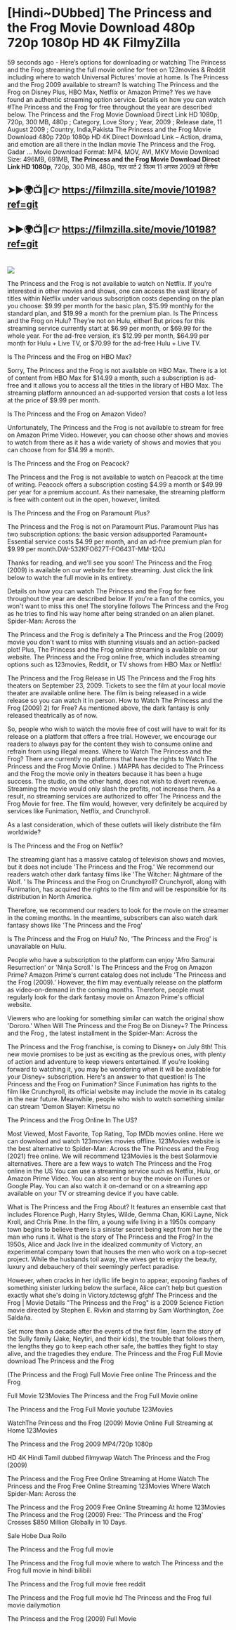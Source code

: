 # [Hindi~DUbbed] The Princess and the Frog Movie Download 480p 720p 1080p HD 4K FilmyZilla


59 seconds ago - Here’s options for downloading or watching The Princess and the Frog streaming the full movie online for free on 123movies & Reddit including where to watch Universal Pictures’ movie at home. Is The Princess and the Frog 2009 available to stream? Is watching The Princess and the Frog on Disney Plus, HBO Max, Netflix or Amazon Prime? Yes we have found an authentic streaming option service. Details on how you can watch #The Princess and the Frog for free throughout the year are described below. The Princess and the Frog Movie Download Direct Link HD 1080p, 720p, 300 MB, 480p ; Category, Love Story ; Year, 2009 ; Release date, 11 August 2009 ; Country, India,Pakista The Princess and the Frog Movie Download 480p 720p 1080p HD 4K Direct Download Link – Action, drama, and emotion are all there in the Indian movie The Princess and the Frog. Gadar ...
Movie Download Format: MP4, MOV, AVI, MKV
Movie Download Size: 496MB, 691MB, **The Princess and the Frog Movie Download Direct Link HD 1080p**, 720p, 300 MB, 480p, गदर पार्ट 2 फिल्म 11 अगस्त 2009 को सिनेमा

## ➤►🌍📺📱👉   https://filmzilla.site/movie/10198?ref=git

## ➤►🌍📺📱👉   https://filmzilla.site/movie/10198?ref=git

#

<img src="https://image.tmdb.org/t/p/w780//z62CBlBBBOoNUuuxZ1jMAcq5ARE.jpg" />

The Princess and the Frog is not available to watch on Netflix. If you’re interested in other movies and shows, one can access the vast library of titles within Netflix under various subscription costs depending on the plan you choose: $9.99 per month for the basic plan, $15.99 monthly for the standard plan, and $19.99 a month for the premium plan. Is The Princess and the Frog on Hulu? They’re not on Hulu, either! But prices for this streaming service currently start at $6.99 per month, or $69.99 for the whole year. For the ad-free version, it’s $12.99 per month, $64.99 per month for Hulu + Live TV, or $70.99 for the ad-free Hulu + Live TV.

Is The Princess and the Frog on HBO Max?

Sorry, The Princess and the Frog is not available on HBO Max. There is a lot of content from HBO Max for $14.99 a month, such a subscription is ad- free and it allows you to access all the titles in the library of HBO Max. The streaming platform announced an ad-supported version that costs a lot less at the price of $9.99 per month.

Is The Princess and the Frog on Amazon Video?

Unfortunately, The Princess and the Frog is not available to stream for free on Amazon Prime Video. However, you can choose other shows and movies to watch from there as it has a wide variety of shows and movies that you can choose from for $14.99 a month.

Is The Princess and the Frog on Peacock?

The Princess and the Frog is not available to watch on Peacock at the time of writing. Peacock offers a subscription costing $4.99 a month or $49.99 per year for a premium account. As their namesake, the streaming platform is free with content out in the open, however, limited.

Is The Princess and the Frog on Paramount Plus?

The Princess and the Frog is not on Paramount Plus. Paramount Plus has two subscription options: the basic version adsupported Paramount+ Essential service costs $4.99 per month, and an ad-free premium plan for $9.99 per month.DW-532KFO627T-FO643T-MM-120J

Thanks for reading, and we'll see you soon! The Princess and the Frog (2009) is available on our website for free streaming. Just click the link below to watch the full movie in its entirety.

Details on how you can watch The Princess and the Frog for free throughout the year are described below. If you're a fan of the comics, you won't want to miss this one! The storyline follows The Princess and the Frog as he tries to find his way home after being stranded on an alien planet. Spider-Man: Across the

The Princess and the Frog is definitely a The Princess and the Frog (2009) movie you don't want to miss with stunning visuals and an action-packed plot! Plus, The Princess and the Frog online streaming is available on our website. The Princess and the Frog online free, which includes streaming options such as 123movies, Reddit, or TV shows from HBO Max or Netflix!

The Princess and the Frog Release in US The Princess and the Frog hits theaters on September 23, 2009. Tickets to see the film at your local movie theater are available online here. The film is being released in a wide release so you can watch it in person. How to Watch The Princess and the Frog (2009) 2) for Free? As mentioned above, the dark fantasy is only released theatrically as of now.

So, people who wish to watch the movie free of cost will have to wait for its release on a platform that offers a free trial. However, we encourage our readers to always pay for the content they wish to consume online and refrain from using illegal means. Where to Watch The Princess and the Frog? There are currently no platforms that have the rights to Watch The Princess and the Frog Movie Online. ) MAPPA has decided to The Princess and the Frog the movie only in theaters because it has been a huge success. The studio, on the other hand, does not wish to divert revenue. Streaming the movie would only slash the profits, not increase them. As a result, no streaming services are authorized to offer The Princess and the Frog Movie for free. The film would, however, very definitely be acquired by services like Funimation, Netflix, and Crunchyroll.

As a last consideration, which of these outlets will likely distribute the film worldwide?

Is The Princess and the Frog on Netflix?

The streaming giant has a massive catalog of television shows and movies, but it does not include 'The Princess and the Frog.' We recommend our readers watch other dark fantasy films like 'The Witcher: Nightmare of the Wolf. ' Is The Princess and the Frog on Crunchyroll? Crunchyroll, along with Funimation, has acquired the rights to the film and will be responsible for its distribution in North America.

Therefore, we recommend our readers to look for the movie on the streamer in the coming months. In the meantime, subscribers can also watch dark fantasy shows like 'The Princess and the Frog'

Is The Princess and the Frog on Hulu? No, 'The Princess and the Frog' is unavailable on Hulu.

People who have a subscription to the platform can enjoy 'Afro Samurai Resurrection' or 'Ninja Scroll.' Is The Princess and the Frog on Amazon Prime? Amazon Prime's current catalog does not include 'The Princess and the Frog (2009).' However, the film may eventually release on the platform as video-on-demand in the coming months. Therefore, people must regularly look for the dark fantasy movie on Amazon Prime's official website.

Viewers who are looking for something similar can watch the original show 'Dororo.' When Will The Princess and the Frog Be on Disney+? The Princess and the Frog , the latest installment in the Spider-Man: Across the

The Princess and the Frog franchise, is coming to Disney+ on July 8th! This new movie promises to be just as exciting as the previous ones, with plenty of action and adventure to keep viewers entertained. If you're looking forward to watching it, you may be wondering when it will be available for your Disney+ subscription. Here's an answer to that question! Is The Princess and the Frog on Funimation? Since Funimation has rights to the film like Crunchyroll, its official website may include the movie in its catalog in the near future. Meanwhile, people who wish to watch something similar can stream 'Demon Slayer: Kimetsu no

The Princess and the Frog Online In The US?

Most Viewed, Most Favorite, Top Rating, Top IMDb movies online. Here we can download and watch 123movies movies offline. 123Movies website is the best alternative to Spider-Man: Across the The Princess and the Frog (2021) free online. We will recommend 123Movies is the best Solarmovie alternatives. There are a few ways to watch The Princess and the Frog online in the US You can use a streaming service such as Netflix, Hulu, or Amazon Prime Video. You can also rent or buy the movie on iTunes or Google Play. You can also watch it on-demand or on a streaming app available on your TV or streaming device if you have cable.

What is The Princess and the Frog About? It features an ensemble cast that includes Florence Pugh, Harry Styles, Wilde, Gemma Chan, KiKi Layne, Nick Kroll, and Chris Pine. In the film, a young wife living in a 1950s company town begins to believe there is a sinister secret being kept from her by the man who runs it. What is the story of The Princess and the Frog? In the 1950s, Alice and Jack live in the idealized community of Victory, an experimental company town that houses the men who work on a top-secret project. While the husbands toil away, the wives get to enjoy the beauty, luxury and debauchery of their seemingly perfect paradise.

However, when cracks in her idyllic life begin to appear, exposing flashes of something sinister lurking below the surface, Alice can't help but question exactly what she's doing in Victory.tdctewsg gfghf The Princess and the Frog | Movie Details "The Princess and the Frog" is a 2009 Science Fiction movie directed by Stephen E. Rivkin and starring by Sam Worthington, Zoe Saldaña.

Set more than a decade after the events of the first film, learn the story of the Sully family (Jake, Neytiri, and their kids), the trouble that follows them, the lengths they go to keep each other safe, the battles they fight to stay alive, and the tragedies they endure. The Princess and the Frog Full Movie download The Princess and the Frog

(The Princess and the Frog) Full Movie Free online The Princess and the Frog

Full Movie 123Movies The Princess and the Frog Full Movie online

The Princess and the Frog Full Movie youtube 123Movies

WatchThe Princess and the Frog (2009) Movie Online Full Streaming at Home 123Movies

The Princess and the Frog 2009 MP4/720p 1080p

HD 4K Hindi Tamil dubbed filmywap Watch The Princess and the Frog (2009)

The Princess and the Frog Free Online Streaming at Home Watch The Princess and the Frog Free Online Streaming 123Movies Where Watch Spider-Man: Across the

The Princess and the Frog 2009 Free Online Streaming At home 123Movies The Princess and the Frog (2009) Free: 'The Princess and the Frog' Crosses $850 Million Globally in 10 Days.

Sale Hobe Dua Roilo

The Princess and the Frog full movie

The Princess and the Frog full movie where to watch The Princess and the Frog full movie in hindi bilibili

The Princess and the Frog full movie free reddit

The Princess and the Frog full movie hd The Princess and the Frog full movie dailymotion

The Princess and the Frog (2009) Full Movie